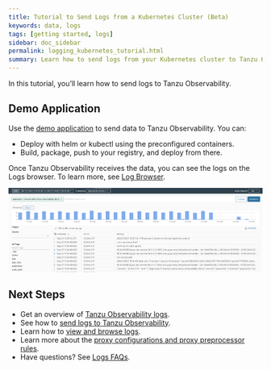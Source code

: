 ```yaml
---
title: Tutorial to Send Logs from a Kubernetes Cluster (Beta)
keywords: data, logs
tags: [getting started, logs]
sidebar: doc_sidebar
permalink: logging_kubernetes_tutorial.html
summary: Learn how to send logs from your Kubernetes cluster to Tanzu Observability
---
```


In this tutorial, you’ll learn how to send logs to Tanzu Observability.

## Demo Application

Use the [demo application](https://github.com/wavefrontHQ/demo-app) to send data to Tanzu Observability. You can:

* Deploy with helm or kubectl using the preconfigured containers.
* Build, package, push to your registry, and deploy from there.

Once Tanzu Observability receives the data, you can see the logs on the Logs browser. To learn more, see [Log Browser](logging_log_browser.html).

![A screenshot of the logs browser that shows the logs sent by the demo app.](images/logs_demo_app_log_browser.png)


## Next Steps

* Get an overview of [Tanzu Observability logs](logging_overview.html).
* See how to [send logs to Tanzu Observability](logging_send_logs.html).
* Learn how to [view and browse logs](logging_log_browser.html).
* Learn more about the [proxy configurations and proxy preprocessor rules](logging_proxy_configurations.html).
* Have questions? See [Logs FAQs](logging_faq.html).
